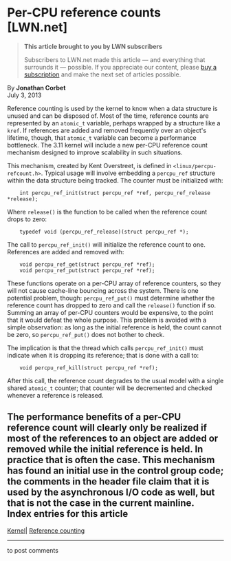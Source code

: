 # Per-CPU reference counts [LWN.net]

> **This article brought to you by LWN subscribers**
> 
> Subscribers to LWN.net made this article — and everything that surrounds it — possible. If you appreciate our content, please [buy a subscription](/Promo/nst-nag3/subscribe) and make the next set of articles possible. 

By **Jonathan Corbet**  
July 3, 2013 

Reference counting is used by the kernel to know when a data structure is unused and can be disposed of. Most of the time, reference counts are represented by an `atomic_t` variable, perhaps wrapped by a structure like a `kref`. If references are added and removed frequently over an object's lifetime, though, that `atomic_t` variable can become a performance bottleneck. The 3.11 kernel will include a new per-CPU reference count mechanism designed to improve scalability in such situations. 

This mechanism, created by Kent Overstreet, is defined in `<linux/percpu-refcount.h>`. Typical usage will involve embedding a `percpu_ref` structure within the data structure being tracked. The counter must be initialized with: 
    
    
        int percpu_ref_init(struct percpu_ref *ref, percpu_ref_release *release);
    

Where `release()` is the function to be called when the reference count drops to zero: 
    
    
        typedef void (percpu_ref_release)(struct percpu_ref *);
    

The call to `percpu_ref_init()` will initialize the reference count to one. References are added and removed with: 
    
    
        void percpu_ref_get(struct percpu_ref *ref);
        void percpu_ref_put(struct percpu_ref *ref);
    

These functions operate on a per-CPU array of reference counters, so they will not cause cache-line bouncing across the system. There is one potential problem, though: `percpu_ref_put()` must determine whether the reference count has dropped to zero and call the `release()` function if so. Summing an array of per-CPU counters would be expensive, to the point that it would defeat the whole purpose. This problem is avoided with a simple observation: as long as the initial reference is held, the count cannot be zero, so `percpu_ref_put()` does not bother to check. 

The implication is that the thread which calls `percpu_ref_init()` must indicate when it is dropping its reference; that is done with a call to: 
    
    
        void percpu_ref_kill(struct percpu_ref *ref);
    

After this call, the reference count degrades to the usual model with a single shared `atomic_t` counter; that counter will be decremented and checked whenever a reference is released. 

The performance benefits of a per-CPU reference count will clearly only be realized if most of the references to an object are added or removed while the initial reference is held. In practice that is often the case. This mechanism has found an initial use in the control group code; the comments in the header file claim that it is used by the asynchronous I/O code as well, but that is not the case in the current mainline.  
Index entries for this article  
---  
[Kernel](/Kernel/Index)| [Reference counting](/Kernel/Index#Reference_counting)  
  


* * *

to post comments 
